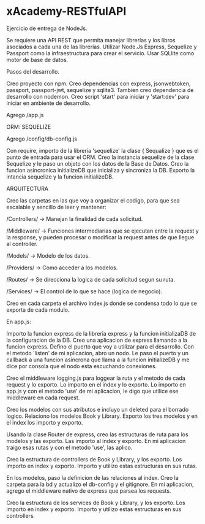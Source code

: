 # xAcademy-RESTfulAPI

Ejercicio de entrega de NodeJs.

Se requiere una API REST que permita manejar librerías y los libros asociados a cada una de
las librerías. Utilizar Node.Js Express, Sequelize y Passport como la infraestructura para crear
el servicio. Usar SQLlite como motor de base de datos.


Pasos del desarrollo.

Creo proyecto con npm. Creo dependencias con express, jsonwebtoken, passport, passport-jwt, sequelize y sqlite3. Tambien creo dependencia de desarrollo con nodemon. Creo script 'start' para iniciar y 'start:dev' para iniciar en ambiente de desarrollo.

Agrego /app.js

ORM: SEQUELIZE

Agrego /config/db-config.js

Con require, importo de la libreria 'sequelize' la clase { Sequalize } que es el punto de entrada para usar el ORM.
Creo la instancia sequelize de la clase Sequelize y le paso un objeto con los datos de la Base de Datos.
Creo la funcion asincronica initializeDB que inicializa y sincroniza la DB.
Exporto la intancia sequelize y la funcion initializeDB.

ARQUITECTURA

Creo las carpetas en las que voy a organizar el codigo, para que sea escalable y sencillo de leer y mantener:

/Controllers/ -> Manejan la finalidad de cada solicitud.

/Middleware/ -> Funciones intermediarias que se ejecutan entre la request y la response, y pueden procesar o modificar la request antes de que llegue al controller.

/Models/ -> Modelo de los datos.

/Providers/ -> Como acceder a los modelos.

/Routes/ -> Se direcciona la logica de cada solicitud segun su ruta.

/Services/ -> El control de lo que se hace (logica de negocio).

Creo en cada carpeta el archivo index.js donde se condensa todo lo que se exporta de cada modulo.

En app.js:

Importo la funcion express de la libreria express y la funcion initializaDB de la configuracion de la DB.
Creo una aplicacion de express llamando a la funcion express.
Defino el puerto que voy a utilizar para el desarrollo.
Con el metodo 'listen' de mi aplicacion, abro un nodo. Le paso el puerto y un callback a una funcion asincrona que llama a la funcion initializeDB y me dice por consola que el nodo esta escuchando conexiones.

Creo el middleware logging.js para loggear la ruta y el metodo de cada request y lo exporto. Lo importo en el index y lo exporto. Lo importo en app.js y con el metodo 'use' de mi aplicacion, le digo que utilice ese middleware en cada request.

Creo los modelos con sus atributos e incluyo un deleted para el borrado logico. Relaciono los modelos Book y Library. Exporto los tres modelos y en el index los importo y exporto.

Usando la clase Router de express, creo las estructuras de ruta para los modelos y las exporto. Las importo al index y exporto. En mi aplicacion traigo esas rutas y con el metodo 'use', las aplico.

Creo la estructura de controllers de Book y Library, y los exporto. Los importo en index y exporto. Importo y utilizo estas estructuras en sus rutas.

En los modelos, paso la definicion de las relaciones al index.
Creo la carpeta para la bd y actualizo el db-config y el gitignore.
En mi aplicacion, agrego el middleware nativo de express que parsea los requests.

Creo la estructura de los services de Book y Library, y los exporto. Los importo en index y exporto. Importo y utilizo estas estructuras en sus controllers.


